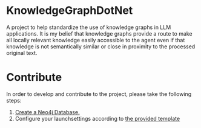 # KnowledgeGraphDotNet
A project to help standardize the use of knowledge graphs in LLM applications. It is my belief that knowledge graphs provide a route to make all locally relevant knowledge easily accessible to the agent even if that knowledge is not semantically similar or close in proximity to the processed original text.
# Contribute
In order to develop and contribute to the project, please take the following steps:
1. [Create a Neo4j Database.](https://neo4j.com/docs/deployment-options/)
2. Configure your launchsettings according to [the provided template]()
